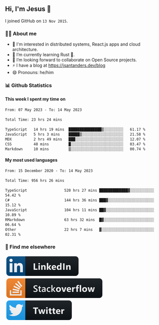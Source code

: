 ## Hi, I'm Jesus 👋

I joined GitHub on `13 Nov 2015`.

<!-- Talking about you -->

### 👨‍💻 About me

- 👦 I'm interested in distributed systems, React.js apps and cloud architecture.
- 🌱 I’m currently learning Rust 🦀.
- 👯 I’m looking forward to collaborate on Open Source projects.
- ⚡️ I have a blog at <https://jsantanders.dev/blog>
- 😄 Pronouns: he/him

### 📊 Github Statistics

#### This week I spent my time on

<!--START_SECTION:weekly-->

```text
From: 07 May 2023 - To: 14 May 2023

Total Time: 23 hrs 24 mins

TypeScript   14 hrs 19 mins  ███████████████▒░░░░░░░░░   61.17 %
JavaScript   5 hrs 3 mins    █████▒░░░░░░░░░░░░░░░░░░░   21.58 %
MDX          2 hrs 49 mins   ███░░░░░░░░░░░░░░░░░░░░░░   12.07 %
CSS          48 mins         █░░░░░░░░░░░░░░░░░░░░░░░░   03.47 %
Markdown     10 mins         ▒░░░░░░░░░░░░░░░░░░░░░░░░   00.74 %
```

<!--END_SECTION:weekly-->

#### My most used languages

<!--START_SECTION:alltime-->

```text
From: 15 December 2020 - To: 14 May 2023

Total Time: 956 hrs 26 mins

TypeScript                 520 hrs 27 mins █████████████▓░░░░░░░░░░░   54.42 %
C#                         144 hrs 36 mins ███▓░░░░░░░░░░░░░░░░░░░░░   15.12 %
JavaScript                 104 hrs 11 mins ██▓░░░░░░░░░░░░░░░░░░░░░░   10.89 %
RMarkdown                  63 hrs 32 mins  █▓░░░░░░░░░░░░░░░░░░░░░░░   06.64 %
Other                      22 hrs 7 mins   ▓░░░░░░░░░░░░░░░░░░░░░░░░   02.31 %
```

<!--END_SECTION:alltime-->

### 📢 Find me elsewhere

<p>
  <a target="_blank" href="https://linkedin.com/in/jsantanders">
    <img src="https://github.com/jsantanders/jsantanders/blob/master/img/linkedin.svg" alt="LinkedIn" style="vertical-align:top; margin:4px">
  </a>
  
  <a target="_blank" href="https://stackoverflow.com/users/7318331/jesus-santander">
    <img src="https://github.com/jsantanders/jsantanders/blob/master/img/stackoverflow.svg" alt="StackOverflow" style="vertical-align:top; margin:4px">
  </a>
  
  <a target="_blank" href="http://twitter.com/jsantanders">
    <img src="https://github.com/jsantanders/jsantanders/blob/master/img/twitter.svg" alt="Twitter" style="vertical-align:top; margin:4px">
  </a>
</p>
